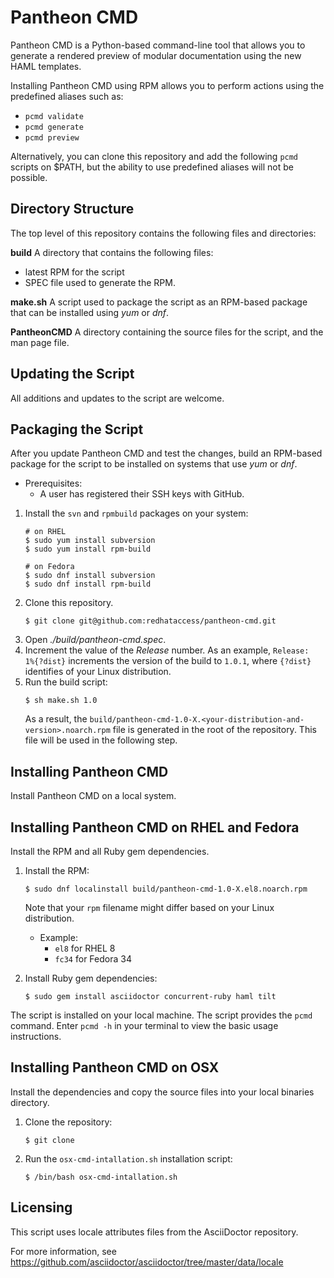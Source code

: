# Pantheon CMD

Pantheon CMD is a Python-based command-line tool that allows you to generate a rendered preview of modular documentation using the new HAML templates.

Installing Pantheon CMD using RPM allows you to perform actions using the predefined aliases such as: 
* `pcmd validate`
* `pcmd generate`
* `pcmd preview`

Alternatively, you can clone this repository and add the following `pcmd` scripts on $PATH, but the ability to use predefined aliases will not be possible.

## Directory Structure

The top level of this repository contains the following files and directories:

**build**
A directory that contains the following files:
* latest RPM for the script
* SPEC file used to generate the RPM.

**make.sh**
A script used to package the script as an RPM-based package that can be installed using *yum* or *dnf*.

**PantheonCMD**
A directory containing the source files for the script, and the man page file.

## Updating the Script
All additions and updates to the script are welcome.

## Packaging the Script
After you update Pantheon CMD and test the changes, build an RPM-based package for the script to be installed on systems that use *yum* or *dnf*.

* Prerequisites:
    * A user has registered their SSH keys with GitHub.

1. Install the `svn` and `rpmbuild` packages on your system:
   ```shell
   # on RHEL
   $ sudo yum install subversion
   $ sudo yum install rpm-build

   # on Fedora
   $ sudo dnf install subversion
   $ sudo dnf install rpm-build
   ```  
2. Clone this repository.
   ```shell
   $ git clone git@github.com:redhataccess/pantheon-cmd.git
   ```
3. Open *./build/pantheon-cmd.spec*.
4. Increment the value of the *Release* number.
    As an example, `Release:   1%{?dist}` increments the version of the build to `1.0.1`, where `{?dist}` identifies of your Linux distribution.
5. Run the build script:
   ```shell
   $ sh make.sh 1.0
   ```
   As a result, the `build/pantheon-cmd-1.0-X.<your-distribution-and-version>.noarch.rpm` file is generated in the root of the repository. This file will be used in the following step.

## Installing Pantheon CMD

Install Pantheon CMD on a local system.

## Installing Pantheon CMD on RHEL and Fedora

Install the RPM and all Ruby gem dependencies.

1. Install the RPM:
   ```shell
   $ sudo dnf localinstall build/pantheon-cmd-1.0-X.el8.noarch.rpm
   ```
   Note that your `rpm` filename might differ based on your Linux distribution.
   * Example:
        *  `el8` for RHEL 8
        *  `fc34` for Fedora 34

2. Install Ruby gem dependencies:
   ```shell
   $ sudo gem install asciidoctor concurrent-ruby haml tilt
   ```

The script is installed on your local machine.
The script provides the `pcmd` command.
Enter `pcmd -h` in your terminal to view the basic usage instructions.

## Installing Pantheon CMD on OSX

Install the dependencies and copy the source files into your local binaries directory.

1. Clone the repository:
   ```shell
   $ git clone
   ```

2. Run the `osx-cmd-intallation.sh` installation script:
   ```shell
   $ /bin/bash osx-cmd-intallation.sh
   ```

## Licensing

This script uses locale attributes files from the AsciiDoctor repository.

For more information, see https://github.com/asciidoctor/asciidoctor/tree/master/data/locale
